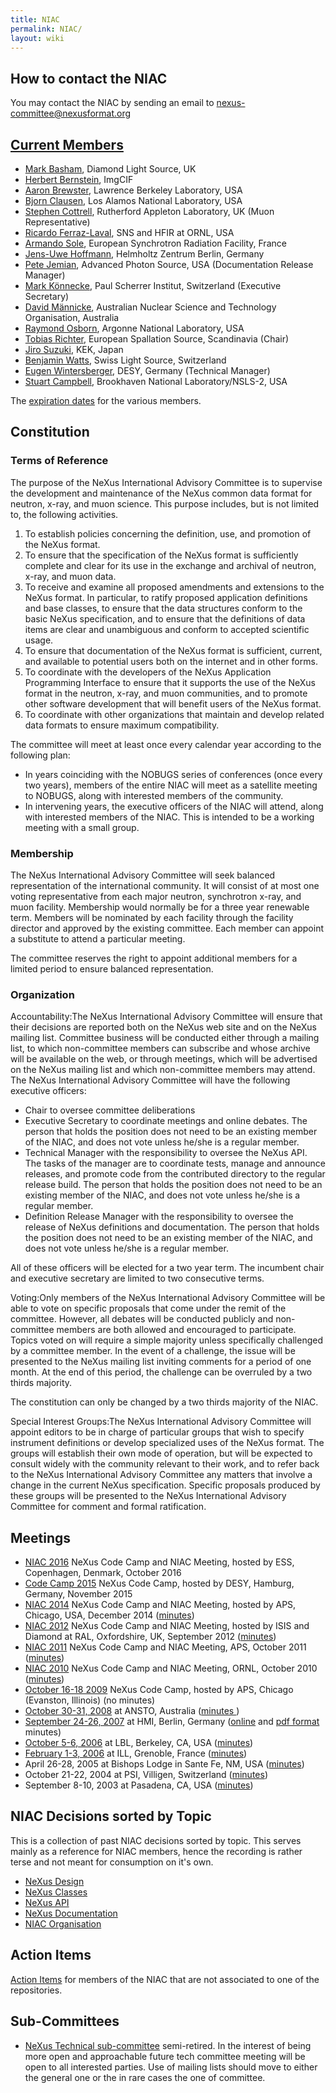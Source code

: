 ```yaml
---
title: NIAC
permalink: NIAC/
layout: wiki
---
```


How to contact the NIAC
-----------------------

You may contact the NIAC by sending an email to
<nexus-committee@nexusformat.org>

[Current Members](Membership_Dates "wikilink")
----------------------------------------------

-   [Mark Basham](User%3AMark_Basham "wikilink"), Diamond Light Source,
    UK
-   [Herbert Bernstein](User%3AHerbert_Bernstein "wikilink"), ImgCIF
-   [Aaron Brewster](User%3AAaron_Brewster "wikilink"), Lawrence
    Berkeley Laboratory, USA
-   [Bjorn Clausen](User%3ABjorn_Clausen "wikilink"), Los Alamos
    National Laboratory, USA
-   [Stephen Cottrell](User%3ASteve_Cottrell "wikilink"), Rutherford
    Appleton Laboratory, UK (Muon Representative)
-   [ Ricardo Ferraz-Laval](User%3A_Ricardo_Ferraz-Laval "wikilink"),
    SNS and HFIR at ORNL, USA
-   [Armando Sole](User%3AArmando_Sole "wikilink"), European Synchrotron
    Radiation Facility, France
-   [Jens-Uwe Hoffmann](User%3AJens-Uwe_Hoffmann "wikilink"), Helmholtz
    Zentrum Berlin, Germany
-   [Pete Jemian](User%3APete_Jemian "wikilink"), Advanced Photon
    Source, USA (Documentation Release Manager)
-   [Mark Könnecke](User%3AMark_Koennecke "wikilink"), Paul Scherrer
    Institut, Switzerland (Executive Secretary)
-   [David Männicke](User%3ADavid_Männicke "wikilink"), Australian
    Nuclear Science and Technology Organisation, Australia
-   [Raymond Osborn](User%3ARay_Osborn "wikilink"), Argonne National
    Laboratory, USA
-   [Tobias Richter](User%3ATobias_Richter "wikilink"), European
    Spallation Source, Scandinavia (Chair)
-   [Jiro Suzuki](User%3AJiro_Suzuki "wikilink"), KEK, Japan
-   [Benjamin Watts](http://www.psi.ch/lsc/benjamin-watts), Swiss Light
    Source, Switzerland
-   [Eugen Wintersberger](User%3AEugenwintersberger "wikilink"), DESY,
    Germany (Technical Manager)
-   [Stuart Campbell](User%3AStuart_Campbell "wikilink"), Brookhaven
    National Laboratory/NSLS-2, USA

The [expiration dates](Membership_Dates "wikilink") for the various
members.

Constitution
------------

### Terms of Reference

The purpose of the NeXus International Advisory Committee is to
supervise the development and maintenance of the NeXus common data
format for neutron, x-ray, and muon science. This purpose includes, but
is not limited to, the following activities.

1.  To establish policies concerning the definition, use, and promotion
    of the NeXus format.
2.  To ensure that the specification of the NeXus format is sufficiently
    complete and clear for its use in the exchange and archival of
    neutron, x-ray, and muon data.
3.  To receive and examine all proposed amendments and extensions to the
    NeXus format. In particular, to ratify proposed application
    definitions and base classes, to ensure that the data structures
    conform to the basic NeXus specification, and to ensure that the
    definitions of data items are clear and unambiguous and conform to
    accepted scientific usage.
4.  To ensure that documentation of the NeXus format is sufficient,
    current, and available to potential users both on the internet and
    in other forms.
5.  To coordinate with the developers of the NeXus Application
    Programming Interface to ensure that it supports the use of the
    NeXus format in the neutron, x-ray, and muon communities, and to
    promote other software development that will benefit users of the
    NeXus format.
6.  To coordinate with other organizations that maintain and develop
    related data formats to ensure maximum compatibility.

The committee will meet at least once every calendar year according to
the following plan:

-   In years coinciding with the NOBUGS series of conferences (once
    every two years), members of the entire NIAC will meet as a
    satellite meeting to NOBUGS, along with interested members of the
    community.
-   In intervening years, the executive officers of the NIAC will
    attend, along with interested members of the NIAC. This is intended
    to be a working meeting with a small group.

### Membership

The NeXus International Advisory Committee will seek balanced
representation of the international community. It will consist of at
most one voting representative from each major neutron, synchrotron
x-ray, and muon facility. Membership would normally be for a three year
renewable term. Members will be nominated by each facility through the
facility director and approved by the existing committee. Each member
can appoint a substitute to attend a particular meeting.

The committee reserves the right to appoint additional members for a
limited period to ensure balanced representation.

### Organization

Accountability:The NeXus International Advisory Committee will ensure that their decisions are reported both on the NeXus web site and on the NeXus mailing list. Committee business will be conducted either through a mailing list, to which non-committee members can subscribe and whose archive will be available on the web, or through meetings, which will be advertised on the NeXus mailing list and which non-committee members may attend.  
The NeXus International Advisory Committee will have the following
executive officers:

-   Chair to oversee committee deliberations
-   Executive Secretary to coordinate meetings and online debates. The
    person that holds the position does not need to be an existing
    member of the NIAC, and does not vote unless he/she is a regular
    member.
-   Technical Manager with the responsibility to oversee the NeXus API.
    The tasks of the manager are to coordinate tests, manage and
    announce releases, and promote code from the contributed directory
    to the regular release build. The person that holds the position
    does not need to be an existing member of the NIAC, and does not
    vote unless he/she is a regular member.
-   Definition Release Manager with the responsibility to oversee the
    release of NeXus definitions and documentation. The person that
    holds the position does not need to be an existing member of the
    NIAC, and does not vote unless he/she is a regular member.

All of these officers will be elected for a two year term. The incumbent
chair and executive secretary are limited to two consecutive terms.

Voting:Only members of the NeXus International Advisory Committee will be able to vote on specific proposals that come under the remit of the committee. However, all debates will be conducted publicly and non-committee members are both allowed and encouraged to participate.  
Topics voted on will require a simple majority unless specifically
challenged by a committee member. In the event of a challenge, the issue
will be presented to the NeXus mailing list inviting comments for a
period of one month. At the end of this period, the challenge can be
overruled by a two thirds majority.

The constitution can only be changed by a two thirds majority of the
NIAC.

Special Interest Groups:The NeXus International Advisory Committee will appoint editors to be in charge of particular groups that wish to specify instrument definitions or develop specialized uses of the NeXus format. The groups will establish their own mode of operation, but will be expected to consult widely with the community relevant to their work, and to refer back to the NeXus International Advisory Committee any matters that involve a change in the current NeXus specification. Specific proposals produced by these groups will be presented to the NeXus International Advisory Committee for comment and formal ratification.  

Meetings
--------

-   [NIAC 2016](NIAC2016 "wikilink") NeXus Code Camp and NIAC Meeting,
    hosted by ESS, Copenhagen, Denmark, October 2016
-   [Code Camp 2015](Code_Camp_2015 "wikilink") NeXus Code Camp, hosted
    by DESY, Hamburg, Germany, November 2015
-   [NIAC 2014](NIAC2014 "wikilink") NeXus Code Camp and NIAC Meeting,
    hosted by APS, Chicago, USA, December 2014
    ([minutes](NIAC2014_Meeting#Minutes "wikilink"))
-   [NIAC 2012](NIAC2012 "wikilink") NeXus Code Camp and NIAC Meeting,
    hosted by ISIS and Diamond at RAL, Oxfordshire, UK, September 2012
    ([minutes](NIAC2012#Meeting_Minutes "wikilink"))
-   [NIAC 2011](NIAC2011_CodeCamp "wikilink") NeXus Code Camp and NIAC
    Meeting, APS, October 2011
    ([minutes](NIAC2011_CodeCamp#Final_Report "wikilink"))
-   [NIAC 2010](NIAC2010 "wikilink") NeXus Code Camp and NIAC Meeting,
    ORNL, October 2010
    ([minutes](Media:Minutes_of_NeXus_Committee_2010.pdf "wikilink"))
-   [October 16-18 2009](NIAC2009 "wikilink") NeXus Code Camp, hosted by
    APS, Chicago (Evanston, Illinois) (no minutes)
-   [October 30-31, 2008](NIAC2008 "wikilink") at ANSTO, Australia
    ([minutes ](Media:NIAC2008_minutes.pdf "wikilink"))
-   [September 24-26, 2007](NIAC2007 "wikilink") at HMI, Berlin, Germany
    ([online](NIAC2007_Minutes "wikilink") and [pdf
    format](Media:NIAC2007HMI_minutes.pdf "wikilink") minutes)
-   [October 5-6, 2006](NIAC2006LBL "wikilink") at LBL, Berkeley, CA,
    USA ([minutes](Media:NIAC2006LBL_minutes.pdf "wikilink"))
-   [February 1-3, 2006](NIAC2006ILL "wikilink") at ILL, Grenoble,
    France ([minutes](Media:NIAC2006minutes.pdf "wikilink"))
-   April 26-28, 2005 at Bishops Lodge in Sante Fe, NM, USA
    ([minutes](Media:NIAC2005minutes.pdf "wikilink"))
-   October 21-22, 2004 at PSI, Villigen, Switzerland
    ([minutes](Media:NeXusMinutes-Oct2004.pdf "wikilink"))
-   September 8-10, 2003 at Pasadena, CA, USA
    ([minutes](Media:NIAC_minute.pdf "wikilink"))

NIAC Decisions sorted by Topic
------------------------------

This is a collection of past NIAC decisions sorted by topic. This serves
mainly as a reference for NIAC members, hence the recording is rather
terse and not meant for consumption on it's own.

-   [NeXus Design](NIACDesign "wikilink")
-   [NeXus Classes](NIACClasses "wikilink")
-   [NeXus API](NIACAPI "wikilink")
-   [NeXus Documentation](NIACdoc "wikilink")
-   [NIAC Organisation](NIACOrg "wikilink")

Action Items
------------

[Action Items](NIACActionItems "wikilink") for members of the NIAC that
are not associated to one of the repositories.

Sub-Committees
--------------

-   [NeXus Technical sub-committee](Technical_Subcommittee "wikilink")
    semi-retired. In the interest of being more open and approachable
    future tech committee meeting will be open to all interested
    parties. Use of mailing lists should move to either the general one
    or the in rare cases the one of committee.

